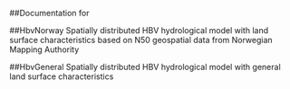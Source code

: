 ##Documentation for

##HbvNorway
Spatially distributed HBV hydrological model with land surface characteristics based on N50 geospatial data from Norwegian Mapping Authority

##HbvGeneral
Spatially distributed HBV hydrological model with general land surface characteristics 

